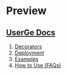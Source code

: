# Preview

## [UserGe Docs](https://theuserge.github.io/)
1. [Decorators](https://theuserge.github.io/decorators)
2. [Deployment](https://theuserge.github.io/Deployment)
3. [Examples](https://theuserge.github.io/Examples)
4. [How to Use (FAQs)](https://theuserge.github.io/FAQs)
